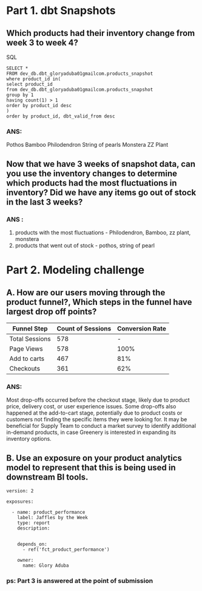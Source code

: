 # Part 1. dbt Snapshots

## Which products had their inventory change from week 3 to week 4? 
SQL
```
SELECT * 
FROM dev_db.dbt_gloryaduba01gmailcom.products_snapshot
where product_id in(
select product_id
from dev_db.dbt_gloryaduba01gmailcom.products_snapshot
group by 1
having count(1) > 1
order by product_id desc
)
order by product_id, dbt_valid_from desc
```
### ANS: 
Pothos
Bamboo
Philodendron
String of pearls
Monstera
ZZ Plant

## Now that we have 3 weeks of snapshot data, can you use the inventory changes to determine which products had the most fluctuations in inventory? Did we have any items go out of stock in the last 3 weeks? 
### ANS : 
1. products with the most fluctuations - Philodendron, Bamboo, zz plant, monstera
2. products that went out of stock - pothos, string of pearl


# Part 2. Modeling challenge
## A. How are our users moving through the product funnel?, Which steps in the funnel have largest drop off points?

| Funnel Step    | Count of Sessions | Conversion Rate |
|----------------|-------------------|-----------------|
| Total Sessions | 578               | -               |
| Page Views     | 578               | 100%            |
| Add to carts   | 467               | 81%             |
| Checkouts      | 361               | 62%             |

### ANS: 

Most drop-offs occurred before the checkout stage, likely due to product price, delivery cost, or user experience issues. Some drop-offs also happened at the add-to-cart stage, potentially due to product costs or customers not finding the specific items they were looking for. It may be beneficial for Supply Team to conduct a market survey to identify additional in-demand products, in case Greenery is interested in expanding its inventory options.

## B. Use an exposure on your product analytics model to represent that this is being used in downstream BI tools. 
```
version: 2

exposures:

  - name: product_performance
    label: Jaffles by the Week
    type: report
    description: 
      

    depends_on:
      - ref('fct_product_performance')

    owner:
      name: Glory Aduba

```


### ps: Part 3 is answered at the point of submission